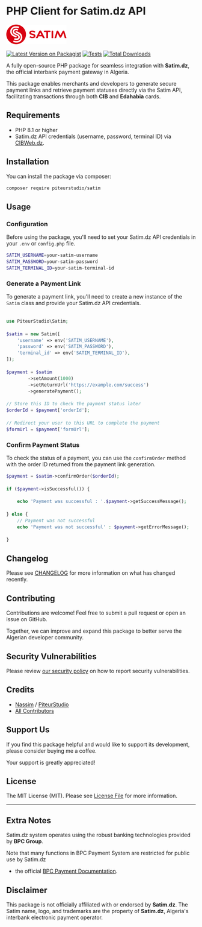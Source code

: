 # PHP Client for Satim.dz API

![Satim logo](images/satim.png)

[![Latest Version on Packagist](https://img.shields.io/packagist/v/piteurstudio/php-satim.svg?style=flat-square)](https://packagist.org/packages/piteurstudio/php-satim)
[![Tests](https://img.shields.io/github/actions/workflow/status/piteurstudio/php-satim/run-tests.yml?branch=main&label=tests&style=flat-square)](https://github.com/piteurstudio/php-satim/actions/workflows/run-tests.yml)
[![Total Downloads](https://img.shields.io/packagist/dt/piteurstudio/php-satim.svg?style=flat-square)](https://packagist.org/packages/piteurstudio/php-satim)


A fully open-source PHP package for seamless integration with **Satim.dz**, the official interbank payment gateway in Algeria. 

This package enables merchants and developers to generate secure payment links and retrieve payment statuses directly via the Satim API, facilitating transactions through both **CIB** and **Edahabia** cards.

## Requirements

- PHP 8.1 or higher
- Satim.dz API credentials (username, password, terminal ID) via [CIBWeb.dz](https://www.cibweb.dz/).

## Installation

You can install the package via composer:

```bash
composer require piteurstudio/satim
```

## Usage

### Configuration

Before using the package, you'll need to set your Satim.dz API credentials in your `.env` or `config.php` file.

```bash
SATIM_USERNAME=your-satim-username
SATIM_PASSWORD=your-satim-password
SATIM_TERMINAL_ID=your-satim-terminal-id
```


### Generate a Payment Link

To generate a payment link, you'll need to create a new instance of the `Satim` class and provide your Satim.dz API credentials.

```php
    
use PiteurStudio\Satim;

$satim = new Satim([
    'username' => env('SATIM_USERNAME'),
    'password' => env('SATIM_PASSWORD'),
    'terminal_id' => env('SATIM_TERMINAL_ID'),
]);

$payment = $satim
        ->setAmount(1000)
        ->setReturnUrl('https://example.com/success')
        ->generatePayment();

// Store this ID to check the payment status later
$orderId = $payment['orderId']; 

// Redirect your user to this URL to complete the payment
$formUrl = $payment['formUrl'];
```

### Confirm Payment Status

To check the status of a payment, you can use the `confirmOrder` method with the order ID returned from the payment link generation.

```php
$payment = $satim->confirmOrder($orderId);

if ($payment->isSuccessful()) {

    echo 'Payment was successful : '.$payment->getSuccessMessage();
    
} else {
    // Payment was not successful
    echo 'Payment was not successful' : $payment->getErrorMessage();
    
}
```

## Changelog

Please see [CHANGELOG](CHANGELOG.md) for more information on what has changed recently.

## Contributing

Contributions are welcome! Feel free to submit a pull request or open an issue on GitHub. 

Together, we can improve and expand this package to better serve the Algerian developer community.

## Security Vulnerabilities

Please review [our security policy](../../security/policy) on how to report security vulnerabilities.

## Credits

- [Nassim](https://github.com/n4ss1m) / [PiteurStudio](https://github.com/PiteurStudio)
- [All Contributors](../../contributors)

## Support Us

If you find this package helpful and would like to support its development, please consider buying me a coffee. 

Your support is greatly appreciated!


## License

The MIT License (MIT). Please see [License File](LICENSE.md) for more information.

---

## Extra Notes

Satim.dz system operates using the robust banking technologies provided by **BPC Group**.

Note that many functions in BPC Payment System are restricted for public use by Satim.dz

- the official [BPC Payment Documentation](https://dev.bpcbt.com/en/integration/api/rest/rest.html#api_overview).


## Disclaimer

This package is not officially affiliated with or endorsed by **Satim.dz**. The Satim name, logo, and trademarks are the property of **Satim.dz**, Algeria's interbank electronic payment operator.


